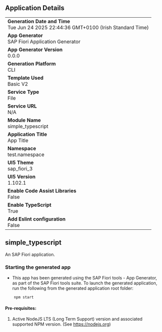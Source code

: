 ## Application Details
|               |
| ------------- |
|**Generation Date and Time**<br>Tue Jun 24 2025 22:44:36 GMT+0100 (Irish Standard Time)|
|**App Generator**<br>SAP Fiori Application Generator|
|**App Generator Version**<br>0.0.0|
|**Generation Platform**<br>CLI|
|**Template Used**<br>Basic V2|
|**Service Type**<br>File|
|**Service URL**<br>N/A|
|**Module Name**<br>simple_typescript|
|**Application Title**<br>App Title|
|**Namespace**<br>test.namespace|
|**UI5 Theme**<br>sap_fiori_3|
|**UI5 Version**<br>1.102.1|
|**Enable Code Assist Libraries**<br>False|
|**Enable TypeScript**<br>True|
|**Add Eslint configuration**<br>False|

## simple_typescript

An SAP Fiori application.

### Starting the generated app

-   This app has been generated using the SAP Fiori tools - App Generator, as part of the SAP Fiori tools suite.  To launch the generated application, run the following from the generated application root folder:

```
    npm start
```

#### Pre-requisites:

1. Active NodeJS LTS (Long Term Support) version and associated supported NPM version.  (See https://nodejs.org)


